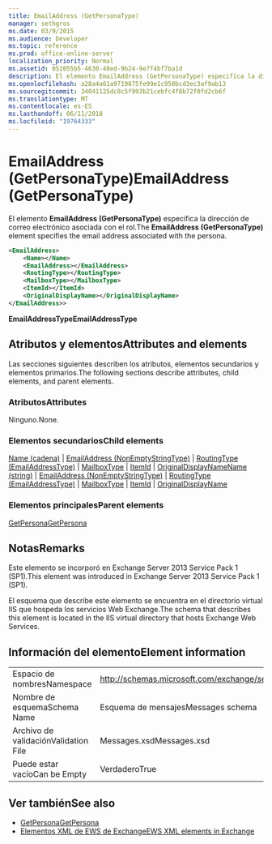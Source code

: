 ```yaml
---
title: EmailAddress (GetPersonaType)
manager: sethgros
ms.date: 03/9/2015
ms.audience: Developer
ms.topic: reference
ms.prod: office-online-server
localization_priority: Normal
ms.assetid: 052055b5-4630-40ed-9b24-9e7f4bf7ba1d
description: El elemento EmailAddress (GetPersonaType) especifica la dirección de correo electrónico asociada con el rol.
ms.openlocfilehash: a28a4a61a9719875fe99e1c950bcd3ec3af9ab13
ms.sourcegitcommit: 34041125dc8c5f993b21cebfc4f8b72f0fd2cb6f
ms.translationtype: MT
ms.contentlocale: es-ES
ms.lasthandoff: 06/11/2018
ms.locfileid: "19764333"
---
```

# <a name="emailaddress-getpersonatype"></a><span data-ttu-id="0eb10-103">EmailAddress (GetPersonaType)</span><span class="sxs-lookup"><span data-stu-id="0eb10-103">EmailAddress (GetPersonaType)</span></span>

<span data-ttu-id="0eb10-104">El elemento **EmailAddress (GetPersonaType)** especifica la dirección de correo electrónico asociada con el rol.</span><span class="sxs-lookup"><span data-stu-id="0eb10-104">The **EmailAddress (GetPersonaType)** element specifies the email address associated with the persona.</span></span> 
  
```XML
<EmailAddress>
    <Name></Name>
    <EmailAddress></EmailAddress>
    <RoutingType></RoutingType>
    <MailboxType></MailboxType>
    <ItemId></ItemId>
    <OriginalDisplayName></OriginalDisplayName>
</EmailAddress>>
```

 <span data-ttu-id="0eb10-105">**EmailAddressType**</span><span class="sxs-lookup"><span data-stu-id="0eb10-105">**EmailAddressType**</span></span>
## <a name="attributes-and-elements"></a><span data-ttu-id="0eb10-106">Atributos y elementos</span><span class="sxs-lookup"><span data-stu-id="0eb10-106">Attributes and elements</span></span>

<span data-ttu-id="0eb10-107">Las secciones siguientes describen los atributos, elementos secundarios y elementos primarios.</span><span class="sxs-lookup"><span data-stu-id="0eb10-107">The following sections describe attributes, child elements, and parent elements.</span></span>
  
### <a name="attributes"></a><span data-ttu-id="0eb10-108">Atributos</span><span class="sxs-lookup"><span data-stu-id="0eb10-108">Attributes</span></span>

<span data-ttu-id="0eb10-109">Ninguno.</span><span class="sxs-lookup"><span data-stu-id="0eb10-109">None.</span></span>
  
### <a name="child-elements"></a><span data-ttu-id="0eb10-110">Elementos secundarios</span><span class="sxs-lookup"><span data-stu-id="0eb10-110">Child elements</span></span>

<span data-ttu-id="0eb10-111">[Name (cadena)](name-string.md) | [EmailAddress (NonEmptyStringType)](emailaddress-nonemptystringtype.md) | [RoutingType (EmailAddressType)](routingtype-emailaddresstype.md) | [MailboxType](mailboxtype.md) | [ItemId](itemid.md) | [OriginalDisplayName](originaldisplayname.md)</span><span class="sxs-lookup"><span data-stu-id="0eb10-111">[Name (string)](name-string.md) | [EmailAddress (NonEmptyStringType)](emailaddress-nonemptystringtype.md) | [RoutingType (EmailAddressType)](routingtype-emailaddresstype.md) | [MailboxType](mailboxtype.md) | [ItemId](itemid.md) | [OriginalDisplayName](originaldisplayname.md)</span></span>
  
### <a name="parent-elements"></a><span data-ttu-id="0eb10-112">Elementos principales</span><span class="sxs-lookup"><span data-stu-id="0eb10-112">Parent elements</span></span>

[<span data-ttu-id="0eb10-113">GetPersona</span><span class="sxs-lookup"><span data-stu-id="0eb10-113">GetPersona</span></span>](getpersona.md)
  
## <a name="remarks"></a><span data-ttu-id="0eb10-114">Notas</span><span class="sxs-lookup"><span data-stu-id="0eb10-114">Remarks</span></span>

<span data-ttu-id="0eb10-115">Este elemento se incorporó en Exchange Server 2013 Service Pack 1 (SP1).</span><span class="sxs-lookup"><span data-stu-id="0eb10-115">This element was introduced in Exchange Server 2013 Service Pack 1 (SP1).</span></span>
  
<span data-ttu-id="0eb10-116">El esquema que describe este elemento se encuentra en el directorio virtual IIS que hospeda los servicios Web Exchange.</span><span class="sxs-lookup"><span data-stu-id="0eb10-116">The schema that describes this element is located in the IIS virtual directory that hosts Exchange Web Services.</span></span>
  
## <a name="element-information"></a><span data-ttu-id="0eb10-117">Información del elemento</span><span class="sxs-lookup"><span data-stu-id="0eb10-117">Element information</span></span>

|||
|:-----|:-----|
|<span data-ttu-id="0eb10-118">Espacio de nombres</span><span class="sxs-lookup"><span data-stu-id="0eb10-118">Namespace</span></span>  <br/> |http://schemas.microsoft.com/exchange/services/2006/messages  <br/> |
|<span data-ttu-id="0eb10-119">Nombre de esquema</span><span class="sxs-lookup"><span data-stu-id="0eb10-119">Schema Name</span></span>  <br/> |<span data-ttu-id="0eb10-120">Esquema de mensajes</span><span class="sxs-lookup"><span data-stu-id="0eb10-120">Messages schema</span></span>  <br/> |
|<span data-ttu-id="0eb10-121">Archivo de validación</span><span class="sxs-lookup"><span data-stu-id="0eb10-121">Validation File</span></span>  <br/> |<span data-ttu-id="0eb10-122">Messages.xsd</span><span class="sxs-lookup"><span data-stu-id="0eb10-122">Messages.xsd</span></span>  <br/> |
|<span data-ttu-id="0eb10-123">Puede estar vacío</span><span class="sxs-lookup"><span data-stu-id="0eb10-123">Can be Empty</span></span>  <br/> |<span data-ttu-id="0eb10-124">Verdadero</span><span class="sxs-lookup"><span data-stu-id="0eb10-124">True</span></span>  <br/> |
   
## <a name="see-also"></a><span data-ttu-id="0eb10-125">Ver también</span><span class="sxs-lookup"><span data-stu-id="0eb10-125">See also</span></span>

- [<span data-ttu-id="0eb10-126">GetPersona</span><span class="sxs-lookup"><span data-stu-id="0eb10-126">GetPersona</span></span>](getpersona.md)
- [<span data-ttu-id="0eb10-127">Elementos XML de EWS de Exchange</span><span class="sxs-lookup"><span data-stu-id="0eb10-127">EWS XML elements in Exchange</span></span>](ews-xml-elements-in-exchange.md)

